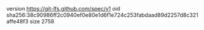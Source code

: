version https://git-lfs.github.com/spec/v1
oid sha256:38c90986ff2c0940ef0e80e1d6f1e724c253fabdaad89d2257d8c321affe48f3
size 2758
